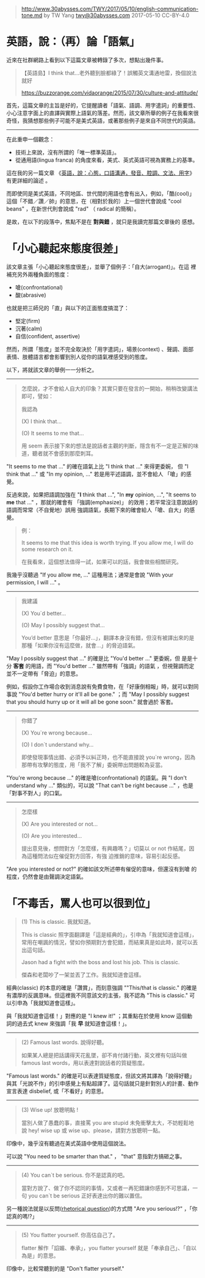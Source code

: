 ﻿> http://www.30abysses.com/TWY/2017/05/10/english-communication-tone.md
> by TW Yang <twy@30abysses.com> 2017-05-10 CC-BY-4.0

# 英語，說：（再）論「語氣」

近來在社群網路上看到以下這篇文章被轉錄了多次，想點出幾件事。

> 【英語島】I think that…老外聽到臉都綠了！誤觸英文溝通地雷，換個說法就好
>
> https://buzzorange.com/vidaorange/2015/07/30/culture-and-attitude/

首先，這篇文章的主旨是好的，它提醒讀者「語氣、語調、用字遣詞」的重要性、
小心注意字面上的直譯與實際上語氣的落差。然而，該文章所舉的例子在我看來很
奇怪，我猜想那些例子可能不是美式英語，或著那些例子是來自不同世代的英語。

---
在此重申一個觀念：

* 技術上來說，沒有所謂的「唯一標準英語」。
* 從通用語(lingua franca) 的角度來看，美式、英式英語可視為實務上的基準。

這在我的另一篇文章
《[英語，說：心態，口語溝通，發音、腔調、文法、用字][1]》 有更詳細的論述
。

[1]: http://www.30abysses.com/TWY/2017/02/13/english-verbal-communication.html

而即使同是美式英語，不同地區、世代間的用語也會有出入，例如，「酷(cool)」
這個「不錯／讚／帥」的意思，在（相對於我的）上一個世代會說成
"cool beans"  ，在新世代則會說成 "rad"  （ radical  的簡稱）。

是故，在以下的段落中，焦點不是在  **對與錯**  ，就只是我讀完那篇文章後的
感想。



# 「小心聽起來態度很差」

該文章主張「小心聽起來態度很差」，並舉了個例子：「自大(arrogant)」。在這
裡補充另外兩種負面的態度：

* 嗆(confrontational)
* 酸(abrasive)

也就是把三師兄的「直」與以下的正面態度搞混了：

* 堅定(firm)
* 沉著(calm)
* 自信(confident, assertive)

然而，所謂「態度」並不完全取決於「用字遣詞」，場景(context) 、聲調、面部
表情、肢體語言都會影響到別人從你的語氣裡感受到的態度。

以下，將就該文章的舉例一一分析之。

---
> 怎麼說，才不會給人自大的印象？其實只要在發言的一開始，稍稍改變講法即可，譬如：
>
> 我認為
>
> (X) I think that…
>
> (O) It seems to me that…
>
> 用 seem 表示接下來的想法是說話者主觀的判斷，隱含有不一定是正解的味道，聽者就不會感到那麼刺耳。

"It seems to me that ..." 的確在語氣上比 "I think that ..." 來得更委婉，
但 "I think that ..." 或 "In my opinion, ..." 若是用平述語調，並不會給人
「嗆」的感覺。

反過來說，如果把語調加強在 "**I** think that ...",
"In **my** opinion, ...", "It seems to **me** that ..." ，那就的確會有
「強調(emphasize)」 的效用；若平常沒注意說話的語調而常常（不自覺地）誤用
強調語氣，長期下來的確會給人「嗆、自大」的感覺。

> 例：
>
> It seems to me that this idea is worth trying. If you allow me, I will do some research on it.
>
> 在我看來，這個想法值得一試，如果可以的話，我會做些相關研究。

我幾乎沒聽過 "If you allow me, ..." 這種用法；通常是會說
"With your permission, I will ..."  。

---
> 我建議
>
> (X) You`d better…
>
> (O) May I possibly suggest that…
>
> You’d better 意思是「你最好…」，翻譯本身沒有錯，但沒有被譯出來的是那種「如果你沒有這麼做，就會…」的脅迫語氣。

"May I possibly suggest that ..." 的確是比 "You'd better ..." 更委婉，但
是是十分  **客套**  的用語，而 "You'd better ..." 雖然帶有「強調」的語氣
，但視聲調而定並不一定帶有「脅迫」的意思。

例如，假設你工作場合收到消息說有免費食物，在「好康倒相報」時，就可以對同
事說 "You'd better hurry or it'll all be gone." ；而 "May I possibly
suggest that you should hurry up or it will all be gone soon."  就會過於
客套。

---
> 你錯了
>
> (X) You`re wrong because…
>
> (O) I don`t understand why…
>
> 即使發現事情出錯、必須予以糾正時，也不能直接說  you`re wrong，因為那帶有攻擊的態度，用「我不了解」委婉帶出問題較為妥當。

"You're wrong because ..."  的確是嗆(confrontational) 的語氣。與
"I don't understand why ..."  類似的，可以說
"That can't be right because ..." ，也是「對事不對人」的口氣。

---
> 怎麼樣
>
> (X) Are you interested or not…
>
> (O) Are you interested…
>
> 提出意見後，想問對方「怎麼樣，有興趣嗎？」切莫以 or not 作結尾，因為這種問法似在催促對方回答，有強 迫推銷的意味，容易引起反感。

"Are you interested or not?"  的確如該文所述帶有催促的意味，但還沒有到嗆
的程度，仍然會是由聲調決定語氣。



# 「不毒舌，罵人也可以很到位」

> (1) This is classic. 我就知道。
>
> This is classic 照字面翻譯是「這是經典的」，引申為「我就知道會這樣」，常用在嘲諷的情況，譬如你預期對方會犯錯，而結果真是如此時，就可以丟出這句話。
>
> Jason had a fight with the boss and lost his job. This is classic.
>
> 傑森和老闆吵了一架並丟了工作。我就知道會這樣。

經典(classic) 的本意的確是「讚賞」，而刻意強調 ""This/that is classic."
的確是有濃厚的反諷意味。但這裡我不同意該文的主張，我不認為
"This is classic."  可以引申為「我就知道會這樣」。

與「我就知道會這樣！」對應的是 "I knew it!" ；其重點在於使用 know 這個動
詞的過去式 knew 來強調「我  **早**  就知道會這樣！」。

---
> (2) Famous last words. 說得好聽。
>
> 如果某人總是把話講得天花亂墜，卻不肯付諸行動，英文裡有句話叫做 famous last words，用以表達對說話者的質疑態度。

"Famous last words."  的確是可以表達質疑態度，但該文將其譯為「說得好聽」
與其「光說不作」的引申感覺上有點超譯了。這句話就只是針對別人的計畫、動作
宣言表達 disbelief, 或「不看好」的意思。

---
> (3) Wise up! 放聰明點 !
>
> 當別人做了愚蠢的事，直接罵 you are stupid 未免衝擊太大，不妨輕鬆地說 hey! wise up 或 wise up、please，請對方放聰明一點。

印像中，幾乎沒有聽過在美式英語中使用這個說法。

可以說 "You need to be smarter than that."  ， "that" 意指對方搞砸之事。

---
> (4) You can`t be serious. 你不是認真的吧。
>
> 當對方說了、做了你不認同的事情，又或者一再犯錯讓你感到不可思議，一句 you can`t be serious 正好表達出你的難以置信。

另一種說法就是以反問([rhetorical question][2])的方式問
"Are you serious!?" ，「你認真的嗎!?」

[2]: https://en.wikipedia.org/wiki/Rhetorical_question

---
> (5) You flatter yourself. 你高估自己了。
>
> flatter 解作「諂媚、奉承」，you flatter yourself 就是「奉承自己」、「自以為是」的意思。

印像中，比較常聽到的是 "Don't flatter yourself."
